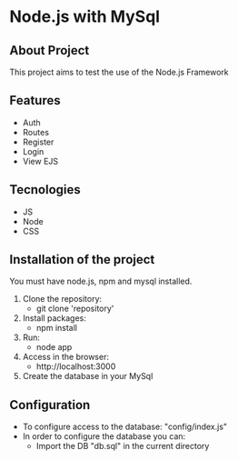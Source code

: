 # Node.js with MySql

## About Project
This project aims to test the use of the Node.js Framework

## Features
- Auth
- Routes
- Register
- Login
- View EJS

## Tecnologies
- JS
- Node
- CSS

## Installation of the project
You must have node.js, npm and mysql installed.

1. Clone the repository: 
	- git clone 'repository'
2. Install packages: 
	- npm install
3. Run: 
	- node app
4. Access in the browser: 
	- http://localhost:3000
5. Create the database in your MySql

## Configuration
- To configure access to the database: "config/index.js"
- In order to configure the database you can:
    - Import the DB "db.sql" in the current directory

